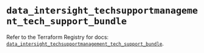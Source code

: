 # `data_intersight_techsupportmanagement_tech_support_bundle`

Refer to the Terraform Registry for docs: [`data_intersight_techsupportmanagement_tech_support_bundle`](https://registry.terraform.io/providers/ciscodevnet/intersight/1.0.71/docs/data-sources/techsupportmanagement_tech_support_bundle).
